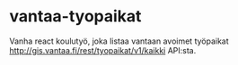 # vantaa-tyopaikat

Vanha react koulutyö, joka listaa vantaan avoimet työpaikat http://gis.vantaa.fi/rest/tyopaikat/v1/kaikki API:sta.
